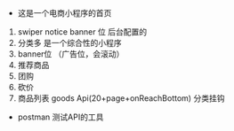 - 这是一个电商小程序的首页
1.  swiper notice banner 位
后台配置的
2. 分类多 是一个综合性的小程序
3. banner位 （广告位，会滚动）
4. 推荐商品
5. 团购
6. 砍价
7. 商品列表 goods Api(20+page+onReachBottom) 分类挂钩

- postman 
测试API的工具